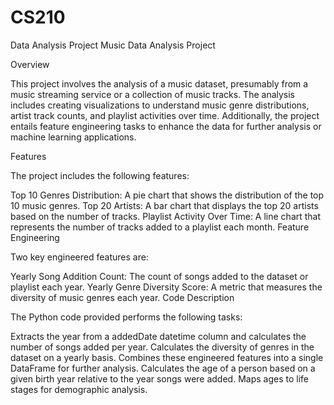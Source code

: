 # CS210
Data Analysis Project
Music Data Analysis Project

Overview

This project involves the analysis of a music dataset, presumably from a music streaming service or a collection of music tracks. The analysis includes creating visualizations to understand music genre distributions, artist track counts, and playlist activities over time. Additionally, the project entails feature engineering tasks to enhance the data for further analysis or machine learning applications.

Features

The project includes the following features:

Top 10 Genres Distribution: A pie chart that shows the distribution of the top 10 music genres.
Top 20 Artists: A bar chart that displays the top 20 artists based on the number of tracks.
Playlist Activity Over Time: A line chart that represents the number of tracks added to a playlist each month.
Feature Engineering

Two key engineered features are:

Yearly Song Addition Count: The count of songs added to the dataset or playlist each year.
Yearly Genre Diversity Score: A metric that measures the diversity of music genres each year.
Code Description

The Python code provided performs the following tasks:

Extracts the year from a addedDate datetime column and calculates the number of songs added per year.
Calculates the diversity of genres in the dataset on a yearly basis.
Combines these engineered features into a single DataFrame for further analysis.
Calculates the age of a person based on a given birth year relative to the year songs were added.
Maps ages to life stages for demographic analysis.
